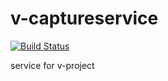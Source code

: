 # v-captureservice

[![Build Status](https://travis-ci.org/ReneCode/v-captureservice.svg?branch=master)](https://travis-ci.org/ReneCode/v-captureservice)

service for v-project
